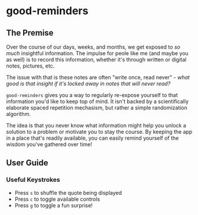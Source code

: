 # good-reminders

## The Premise
Over the course of our days, weeks, and months, we get exposed to *so much* insightful information. The impulse for peole like me (and maybe you as well) is to record this information, whether it's through written or digital notes, pictures, etc. 

The issue with that is these notes are often "write once, read never" - *what good is that insight if it's locked away in notes that will never read?*

`good-reminders` gives you a way to regularly re-expose yourself to that information you'd like to keep top of mind. It isn't backed by a scientifically elaborate spaced repetition mechasism, but rather a simple randomization algorithm. 

The idea is that you never know what information might help you unlock a solution to a problem or motivate you to stay the course. By keeping the app in a place that's readily available, you can easily remind yourself of the wisdom you've gathered over time!

## User Guide

### Useful Keystrokes
* Press `s` to shuffle the quote being displayed
* Press `c` to toggle available controls
* Press `g` to toggle a fun surprise!
